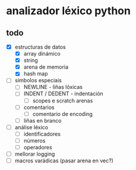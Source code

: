 # analizador léxico python

## todo

- [x] estructuras de datos
    - [x] array dinámico
    - [x] string
    - [x] arena de memoria
    - [x] hash map 
- [ ] símbolos especiais
    - [ ] NEWLINE - liñas lóxicas
    - [ ] INDENT / DEDENT - indentación
        - [ ] scopes e scratch arenas
    - [ ] comentarios
        - [ ] comentario de encoding
    - [ ] liñas en branco
- [ ] análise léxico
    - [ ] identificadores
    - [ ] números
    - [ ] operadores
- [ ] mellorar logging
- [ ] macros varádicas (pasar arena en vec?)
